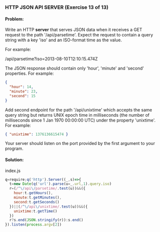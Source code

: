 ### HTTP JSON API SERVER (Exercise 13 of 13)
#### Problem:
Write an HTTP **server** that serves JSON data when it receives a GET request to the path '/api/parsetime'. Expect the request to contain a query string with a key 'iso' and an ISO-format time as the value.

For example:

  /api/parsetime?iso=2013-08-10T12:10:15.474Z

The JSON response should contain only 'hour', 'minute' and 'second' properties. For example:

```json
{
  "hour": 14,
  "minute": 23,
  "second": 15
}
```

Add second endpoint for the path '/api/unixtime' which accepts the same query string but returns UNIX epoch time in milliseconds (the number of milliseconds since 1 Jan 1970 00:00:00 UTC) under the property 'unixtime'. For example:

```json
{ "unixtime": 1376136615474 }
```

Your server should listen on the port provided by the first argument to your program.

#### Solution:
index.js
```js
q=require;q('http').Server((_,s)=>{
  t=new Date(q('url').parse(u=_.url,1).query.iso)
  r=(/^\/api\/parsetime/.test(u))&&({
    hour:t.getHours(),
    minute:t.getMinutes(),
    second:t.getSeconds()
  })||(/^\/api\/unixtime/.test(u))&&({
    unixtime:t.getTime()
  })
  r?s.end(JSON.stringify(r)):s.end()
}).listen(process.argv[2])
```
